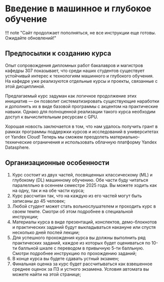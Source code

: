 ﻿# Введение в машинное и глубокое обучение

!!! note "Сайт продолжает пополняться, не все инструкции еще готовы. Ожидайте обновлений!"

## Предпосылки к созданию курса

Опыт сопровождения дипломных работ бакалавров и магистров кафедры 307 показывает, что среди наших студентов существует устойчивый интерес к технологиям машинного и глубокого обучения. На кафедре уже реализуются отдельные курсы и проекты, связанные с этой дисциплиной.

Предлагаемый курс задуман как логичное продолжение этих инициатив — он позволит систематизировать существующие наработки и дополнить их в виде базовой программы с акцентом на практические навыки. Однако для полноценной реализации такого курса необходим доступ к вычислительным ресурсам с GPU.

Хорошая новость заключается в том, что нам удалось получить грант в рамках программы поддержки курсов и исследований в университетах от Yandex Cloud! Теперь мы сможем преодолеть материально-технические ограничения  и использовать облачную платформу Yandex Datasphere.

## Организационные особенности

1. Курс состоит из двух частей, посвященных классическому (ML) и глубокому (DL) машинному обучению. Обе части буду читаться паралелльно в осеннем семестре 2025 года. Вы можете ходить как на одну, так и на обе части курса;
2. Курс рассчитан так, что на каждую из его частей могут быть записаны до 45 человек;
3. Любой студент может стать вольнослушателем и проходить курс в своем темпе. Смотри об этом подробнее в специальной инструкции;
4. Материалы курса в виде презентаций, конспектов, демо-блокнотов и практических заданий будут выкладываться накануне или спустя несколько дней послей лекции;
5. Для успешного прохождения курса вы должны выполнить ряд практических заданий, каждое из которых будет оцениваться по 10-ти балльной шкале с переводом в привычную 5-ти балльную. Смотри подробнее инструкцию по прохождению заданий;
6. В конце курса вы будете сдавать устный экзамен;
7. Финальная оценка за курс будет рассчитываться как взвешенное среднее оценок за ПЗ и устного экзамена. Условия автомата вы можете найти на этой странице;
